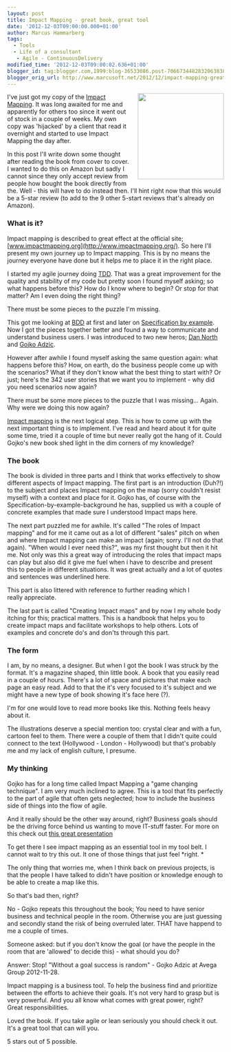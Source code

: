 ```yaml
---
layout: post
title: Impact Mapping - great book, great tool
date: '2012-12-03T09:00:00.000+01:00'
author: Marcus Hammarberg
tags:
  - Tools
  - Life of a consultant
   - Agile - ContinuousDelivery
modified_time: '2012-12-03T09:00:02.636+01:00'
blogger_id: tag:blogger.com,1999:blog-36533086.post-7066734482832063838
blogger_orig_url: http://www.marcusoft.net/2012/12/impact-mapping-great-book-great-tool.html
---
```



<div dir="ltr" style="text-align: left;" trbidi="on">

<div class="separator" style="clear: both; text-align: center;">

<a href="http://impactmapping.org/site/cover500.png"
data-imageanchor="1"
style="clear: right; float: right; margin-bottom: 1em; margin-left: 1em;"><img
src="http://impactmapping.org/site/cover500.png" data-border="0"
width="200" height="200" /></a>

</div>

I've just got my copy of the [Impact
Mapping](http://impactmapping.org/book.php). It was long awaited for me
and apparently for others too since it went out of stock in a couple of
weeks. My own copy was 'hijacked' by a client that read it overnight and
started to use Impact Mapping the day after.

In this post I'll write down some thought after reading the book from
cover to cover. I wanted to do this on Amazon but sadly I cannot since
they only accept review from people how bought the book directly from
the. Well - this will have to do instead then.
I'll hint right now that this would be a 5-star review (to add to the 9
other 5-start reviews that's already on Amazon).



### What is it?

<div>

Impact mapping is described to great effect at the official site;
[www.impactmapping.org](http://www.impactmapping.org/). So here I'll
present my own journey up to Impact mapping. This is by no means the
journey everyone have done but it helps me to place it in the right
place. 

</div>

<div>



</div>

<div>

I started my agile journey doing
[TDD](http://en.wikipedia.org/wiki/Test-driven_development). That was a
great improvement for the quality and stability of my code but pretty
soon I found myself asking; so what happens before this? How do I know
where to begin? Or stop for that matter? Am I even doing the right
thing?

</div>

<div>

There must be some pieces to the puzzle I'm missing. 

</div>

<div>



</div>

<div>

This got me looking at [BDD](http://dannorth.net/introducing-bdd/) at
first and later on [Specification by
example](http://specificationbyexample.com/). Now I got the pieces
together better and found a way to communicate and understand business
users. I was introduced to two new heros; [Dan
North](http://dannorth.net/) and [Gojko Adzic](http://gojko.net/). 

</div>

<div>

However after awhile I found myself asking the same question again: what
happens before this? How, on earth, do the business people come up with
the scenarios? What if they don't know what the best thing to start
with? Or just; here's the 342 user stories that we want you to
implement - why did you need scenarios now again? 

</div>

<div>

There must be some more pieces to the puzzle that I was missing...
Again. Why were we doing this now again?

</div>

<div>



</div>

<div>

[Impact mapping](http://www.impactmapping.org/) is the next logical
step. This is how to come up with the next important thing is to
implement. I've read and heard about it for quite some time, tried it a
couple of time but never really got the hang of it. Could Gojko's new
book shed light in the dim corners of my knowledge? 

</div>

### The book

<div>

The book is divided in three parts and I think that works effectively to
show different aspects of Impact mapping. The first part is an
introduction (Duh?!) to the subject and places Impact mapping on the map
(sorry couldn't resist myself) with a context and place for it. Gojko
has, of course with the Specification-by-example-background he has,
supplied us with a couple of concrete examples that made sure I
understood Impact maps here. 

</div>

<div>



</div>

<div>

The next part puzzled me for awhile. It's called "The roles of Impact
mapping" and for me it came out as a lot of different "sales" pitch on
when and where Impact mapping can make an impact (again; sorry. I'll not
do that again). "When would I ever need this?", was my first thought but
then it hit me. Not only was this a great way of introducing the roles
that impact maps can play but also did it give me fuel when i have to
describe and present this to people in different situations. It was
great actually and a lot of quotes and sentences was underlined here.

</div>

<div>

This part is also littered with reference to further reading which I
really appreciate. 

</div>

<div>



</div>

<div>

The last part is called "Creating Impact maps" and by now I my whole
body itching for this; practical matters. This is a handbook that helps
you to create impact maps and facilitate workshops to help others. Lots
of examples and concrete do's and don'ts through this part. 

</div>

### The form

<div>

I am, by no means, a designer. But when I got the book I was struck by
the format. It's a magazine shaped, thin little book. A book that you
easily read in a couple of hours. There's a lot of space and pictures
that make each page an easy read. Add to that the it's very focused to
it's subject and we might have a new type of book showing it's face here
(?). 

</div>

<div>

I'm for one would love to read more books like this. Nothing feels heavy
about it. 

</div>

<div>



</div>

<div>

The illustrations deserve a special mention too: crystal clear and with
a fun, cartoon feel to them. There were a couple of them that I didn't
quite could connect to the text (Hollywood - London - Hollywood) but
that's probably me and my lack of english culture, I presume.

</div>

### My thinking

<div>

Gojko has for a long time called Impact Mapping a "game changing
technique". I am very much inclined to agree. This is a tool that fits
perfectly to the part of agile that often gets neglected; how to include
the business side of things into the flow of agile. 

</div>

<div>

And it really should be the other way around, right? Business goals
should be the driving force behind us wanting to move IT-stuff faster.
For more on this check out [this great
presentation](http://skillsmatter.com/podcast/home/make-impact-not-software)

</div>

<div>



</div>

<div>

To get there I see impact mapping as an essential tool in my tool belt.
I cannot wait to try this out. It one of those things that just feel
*right. *

</div>

<div>



</div>

<div>

The only thing that worries me, when I think back on previous projects,
is that the people I have talked to didn't have position or knowledge
enough to be able to create a map like this. 

</div>

<div>

So that's bad then, right? 

</div>

<div>

No - Gojko repeats this throughout the book; You need to have senior
business and technical people in the room. Otherwise you are just
guessing and secondly stand the risk of being overruled later. THAT have
happend to me a couple of times. 

</div>

<div>



</div>

<div>

Someone asked: but if you don't know the goal (or have the people in the
room that are 'allowed' to decide this) - what should you do? 

</div>

<div>

Answer: Stop! "Without a goal success is random" - Gojko Adzic at Avega
Group 2012-11-28.  

</div>

<div>



</div>

<div>

Impact mapping is a business tool. To help the business find and
prioritize between the efforts to achieve their goals. It's not very
hard to grasp but is very powerful. And you all know what comes with
great power, right? Great responsibilities. 

</div>

<div>



</div>

<div>

Loved the book. If you take agile or lean seriously you should check it
out. It's a great tool that can will you. 

</div>

<div>



</div>

<div>

5 stars out of 5 possible.

</div>

</div>

